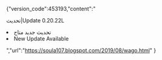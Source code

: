 {"version_code":453193,"content":"
<p> تحديث|Update 0.20.22L</p>


<li>تحديث جديد متاح</li>


<li> New Update Available</li>


","url":"https://soula107.blogspot.com/2019/08/wago.html"
}
